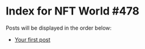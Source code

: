 # Index for NFT World #478
Posts will be displayed in the order below:

- [Your first post](./001-first.md)

